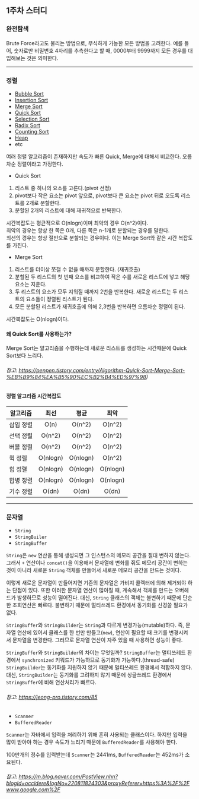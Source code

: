 ## 1주차 스터디

### 완전탐색
Brute Force라고도 불리는 방법으로, 무식하게 가능한 모든 방법을 고려한다.
예를 들어, 숫자로만 비밀번호 4자리를 추측한다고 할 때, 0000부터 9999까지 모든 경우를 대입해보는 것은 의미한다.

----

### 정렬
- [Bubble Sort](https://github.com/minho-jang/Univ/blob/master/2019-summer/Algorithms/src/sort/BubbleSort.java)
- [Insertion Sort](https://github.com/minho-jang/Univ/blob/master/2019-summer/Algorithms/src/sort/InsertionSort.java)
- [Merge Sort](https://github.com/minho-jang/Univ/blob/master/2019-summer/Algorithms/src/sort/MergeSort.java)
- [Quick Sort](https://github.com/minho-jang/Univ/blob/master/2019-summer/Algorithms/src/sort/QuickSort.java)
- [Selection Sort](https://github.com/minho-jang/Univ/blob/master/2019-summer/Algorithms/src/sort/SelectionSort.java)
- [Radix Sort](https://github.com/minho-jang/Univ/blob/master/2019-summer/Algorithms/src/sort/RadixSort.java)
- [Counting Sort](https://github.com/minho-jang/Univ/blob/master/2019-summer/Algorithms/src/sort/CountingSort.java)
- [Heap](https://github.com/minho-jang/Univ/blob/master/2019-summer/Algorithms/src/data_structure/Heap.java)
- etc

여러 정렬 알고리즘이 존재하지만 속도가 빠른 Quick, Merge에 대해서 비교한다. 오름차순 정렬이라고 가정한다.
- Quick Sort
1. 리스트 중 하나의 요소를 고른다.(pivot 선정)
2. pivot보다 작은 요소는 pivot 앞으로, pivot보다 큰 요소는 pivot 뒤로 오도록 리스트를 2개로 분할한다.
3. 분할된 2개의 리스트에 대해 재귀적으로 반복한다.

시간복잡도는 평균적으로 O(nlogn)이며 최악의 경우 O(n^2)이다.</br>
최악의 경우는 항상 한 쪽은 0개, 다른 쪽은 n-1개로 분할되는 경우를 말한다.</br>
최선의 경우는 항상 절반으로 분할되는 경우이다. 이는 Merge Sort와 같은 시간 복잡도를 가진다.</br>

- Merge Sort
1. 리스트를 더이상 쪼갤 수 없을 때까지 분할한다. (재귀호출)
2. 분할된 두 리스트의 첫 번째 요소를 비교하여 작은 수를 새로운 리스트에 넣고 해당 요소는 지운다.
3. 두 리스트의 요소가 모두 지워질 때까지 2번을 반복한다. 새로운 리스트는 두 리스트의 요소들이 정렬된 리스트가 된다.
4. 모든 분할된 리스트가 재귀호출에 의해 2,3번을 반복하면 오름차순 정렬이 된다.

시간복잡도는 O(nlogn)이다.

#### 왜 Quick Sort를 사용하는가?</br>
Merge Sort는 알고리즘을 수행하는데 새로운 리스트를 생성하는 시간때문에 Quick Sort보다 느리다.</br>
###### 참고: https://penpen.tistory.com/entry/Algorithm-Quick-Sort-Merge-Sort-%EB%B9%84%EA%B5%90%EC%B2%B4%ED%97%98)

#### 정렬 알고리즘 시간복잡도
|  <center>알고리즘</center> |  <center>최선</center> |  <center>평균</center> |  <center>최악</center> |
|:--------|:--------:|:--------:|:--------:|
| 삽입 정렬 | O(n) | O(n^2) | O(n^2) |
| 선택 정렬 | O(n^2) | O(n^2) | O(n^2) |
| 버블 정렬 | O(n^2) | O(n^2) | O(n^2) |
| 퀵 정렬 | O(nlogn) | O(nlogn) | O(n^2) |
| 힙 정렬 | O(nlogn) | O(nlogn) | O(nlogn) |
| 합병 정렬 | O(nlogn) | O(nlogn) | O(nlogn) |
| 기수 정렬 | O(dn) | O(dn) | O(dn) |

----

### 문자열
- `String`
- `StringBuiler`
- `StringBuffer`

`String`은 `new` 연산을 통해 생성되면 그 인스턴스의 메모리 공간을 절대 변하지 않는다.
그래서 `+` 연산이나 `concat()`을 이용해서 문자열에 변화를 줘도 메모리 공간이 변하는 것이 아니라
새로운 `String` 객체를 만들어서 새로운 메모리 공간을 만드는 것이다.

이렇게 새로운 문자열이 만들어지면 기존의 문자열은 가비지 콜렉터에 의해 제거되야 하는 단점이 있다.
또한 이러한 문자열 연산이 많아질 때, 계속해서 객체를 만드는 오버헤드가 발생하므로 성능이 떨어진다.
대신, `String` 클래스의 객체는 불변하기 때문에 단순한 조회연산은 빠르다.
불변하기 때문에 멀티쓰레드 환경에서 동기화를 신경쓸 필요가 없다.

`StringBuffer`와 `StringBuilder`는 `String`과 다르게 변경가능(mutable)하다.
즉, 문자열 연산에 있어서 클래스를 한 번만 만들고(`new`), 연산이 필요할 때 크기를 변경시켜서 문자열을 변경한다.
그러므로 문자열 연산이 자주 있을 때 사용하면 성능이 좋다.

`StringBuffer`와 `StringBuilder`의 차이는 무엇일까?
`StringBuffer`는 멀티쓰레드 환경에서 `synchronized` 키워드가 가능하므로 동기화가 가능하다.(thread-safe)
`StringBuilder`는 동기화를 지원하지 않기 때문에 멀티쓰레드 환경에서 적합하지 않다.
대신, `StringBuilder`는 동기화를 고려하지 않기 때문에 싱글쓰레드 환경에서 `StringBuffer`에 비해 연산처리가 빠르다.

###### 참고: https://jeong-pro.tistory.com/85

- `Scanner`
- `BufferedReader`

`Scanner`는 자바에서 입력을 처리하기 위해 흔히 사용되는 클래스이다.
하지만 입력을 많이 받아야 하는 경우 속도가 느리기 때문에 `BufferedReader`를 사용해야 한다.

100만개의 정수를 입력받는데 `Scanner`는 2441ms, `BufferedReader`는 452ms가 소요된다.</br>
###### 참고: https://m.blog.naver.com/PostView.nhn?blogId=occidere&logNo=220811824303&proxyReferer=https%3A%2F%2Fwww.google.com%2F
